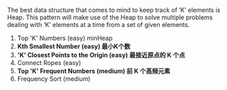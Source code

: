 The best data structure that comes to mind to keep track of ‘K’ elements is Heap. 
This pattern will make use of the Heap to solve multiple problems dealing with ‘K’ elements at a time from a set of given elements.

1. Top 'K' Numbers (easy) minHeap
2. **Kth Smallest Number (easy) 最小K个数**
3. **'K' Closest Points to the Origin (easy) 最接近原点的 K 个点**
4. Connect Ropes (easy)
5. **Top 'K' Frequent Numbers (medium) 前 K 个高频元素**
6. Frequency Sort (medium)
